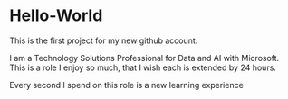# Hello-World
This is the first project for my new github account.


I am a Technology Solutions Professional for Data and AI with Microsoft. This is a role I enjoy so much, that I wish each is extended by 24 hours.

Every second I spend on this role is a new learning experience
